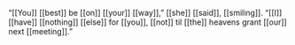 “[[You]] [[best]] be [[on]] [[your]] [[way]],” [[she]] [[said]], [[smiling]]. “[[I]] [[have]] [[nothing]] [[else]] for [[you]], [[not]] til [[the]] heavens grant [[our]] next [[meeting]].”  
  